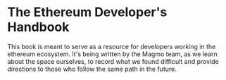 # The Ethereum Developer's Handbook

This book is meant to serve as a resource for developers working in the ethereum ecosystem.
It's being written by the Magmo team, as we learn about the space ourselves, to record what
we found difficult and provide directions to those who follow the same path in the future.

